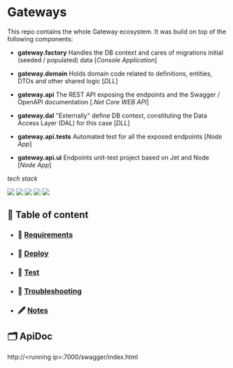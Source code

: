 Gateways
===

This repo contains the whole Gateway ecosystem. It was build on top of the following components:

- **gateway.factory** Handles the DB context and cares of migrations initial (seeded / populated) data  [_Console Application_]

- **gateway.domain** Holds domain code related to definitions, entities, DTOs and other shared logic [_DLL_]

- **gateway.api** The REST API exposing the endpoints and the Swagger / OpenAPI documentation [_.Net Core WEB API_]
  
- **gateway.dal** "Externally" define DB context, constituting the Data Access Layer (DAL) for this case  [_DLL_]

- **gateway.api.tests** Automated test for all the exposed endpoints [_Node App_]
  
- **gateway.api.ui** Endpoints unit-test project based on Jet and Node [_Node App_]


_tech stack_

![](https://img.shields.io/badge/Tech-.NetCore3.1-informational?style=flat&logo=.NET&logoColor=512BD4)
![](https://img.shields.io/badge/Tech-Json-informational?style=flat&logo=JSON&logoColor=000000)
![](https://img.shields.io/badge/Tech-C%23-informational?style=flat&logo=CSharp&logoColor=239120)
![](https://img.shields.io/badge/Tech-SQLServer-informational?style=flat&logo=SQLserver&logoColor=4169E1)
![](https://img.shields.io/badge/Tech-Jest-informational?style=flat&logo=Jest&logoColor=C21325)

## 📑 Table of content

- ### 📜 [Requirements]
- ### 🚀 [Deploy]
- ### 🧪 [Test]
- ### 🚩 [Troubleshooting]
- ### 🖋 [Notes]

## 🗂 ApiDoc

http://\<running ip\>:7000/swagger/index.html

[Requirements]: doc/requirements.md
[Deploy]: doc/deployment.md
[Test]: doc/testenv.md
[Troubleshooting]: doc/troubleshooting.md
[Notes]: doc/notes.md



